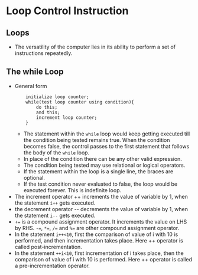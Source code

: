 # Loop Control Instruction
## Loops
* The versatility of the computer lies in its ability to perform a set of instructions repeatedly.

## The while Loop
* General form
    ```
        initialize loop counter;
        while(test loop counter using condition){
            do this;
            and this;
            increment loop counter;
        }
    ```
    * The statement within the `while` loop would keep getting executed till the condition being tested remains true. When the condition becomes false, the control passes to the first statement that follows the body of the `while` loop.
    * In place of the condition there can be any other valid expression.
    * The condition being tested may use relational or logical operators.
    * If the statement within the loop is a single line, the braces are optional.
    * If the test condition never evaluated to false, the loop would be executed forever. This is indefinite loop.
* The increment operator ++ increments the value of variable by 1, when the statement `i++` gets executed.
* the decrement operator -- decrements the value of variable by 1, when the statement `i--` gets executed.
* `+=` is a compound assignment operator. It increments the value on LHS by RHS. `-=`, `*=`, `/=` and `%=` are other compound assignment operator.
* In the statement `i++<10`, first the comparison of value of i with 10 is performed, and then incrementation takes place. Here ++ operator is called post-incrementation.
* In the statement `++i<10`, first incrementation of i takes place, then the comparison of value of i with 10 is performed. Here ++ operator is called a pre-incrementation operator.